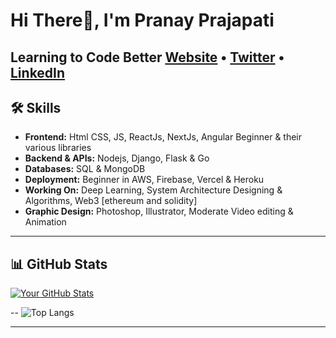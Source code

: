 # Hi There👋, I'm Pranay Prajapati
Learning to Code Better
[Website](https://pranay-prajapati.vercel.app/) • [Twitter](https://twitter.com/___Pranay__) • [LinkedIn](https://www.linkedin.com/in/pranay-prajapati-ba510b185/)
---
## 🛠️ Skills

- **Frontend:** Html CSS, JS, ReactJs, NextJs, Angular Beginner & their various libraries
- **Backend & APIs:** Nodejs, Django, Flask & Go
- **Databases:** SQL & MongoDB
- **Deployment:** Beginner in AWS, Firebase, Vercel & Heroku
- **Working On:** Deep Learning, System Architecture Designing & Algorithms, Web3 [ethereum and solidity]
- **Graphic Design:** Photoshop, Illustrator, Moderate Video editing & Animation

---

## 📊 GitHub Stats

[![Your GitHub Stats](https://github-readme-stats.vercel.app/api?username=pranay101&show_icons=true&theme=radical)](https://github.com/anuraghazra/github-readme-stats) 

--
![Top Langs](https://github-readme-stats.vercel.app/api/top-langs/?username=pranay101&layout=compact&show_icons=true&theme=radical)


---

